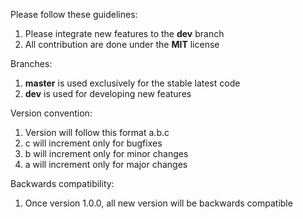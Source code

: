 Please follow these guidelines:
1. Please integrate new features to the **dev** branch
2. All contribution are done under the **MIT** license

Branches:
1. **master** is used exclusively for the stable latest code
2. **dev** is used for developing new features

Version convention:
1. Version will follow this format a.b.c
2. c will increment only for bugfixes
3. b will increment only for minor changes
4. a will increment only for major changes

Backwards compatibility:
1. Once version 1.0.0, all new version will be backwards compatible
